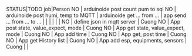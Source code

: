 STATUS|TODO job|Person
NO | arduinoide post count pum to sql
NO | arduinoide post humi, temp to MQTT
| arduinoide get ... from ...
| app send ... from ... to ...
|
|
|
|
|
|
NO | define json in mqtt server            | Cuong
NO | App post state, value_expect, mode    | Cuong
NO | App get state, value_expect, mode     | Cuong
NO | App add time                          | Cuong
NO | App get, post time                    | Cuong
NO | App get History list                  | Cuong
NO | App add esp, equipments, sensors      | Cuong
|
|
